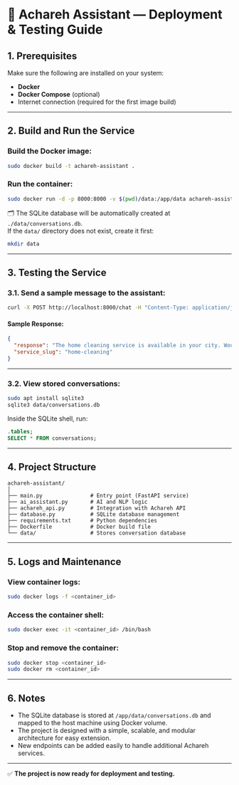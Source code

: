 # 🧠 Achareh Assistant — Deployment & Testing Guide

## 1. Prerequisites  
Make sure the following are installed on your system:  
- **Docker**
- **Docker Compose** (optional)
- Internet connection (required for the first image build)

---

## 2. Build and Run the Service  

### Build the Docker image:
```bash
sudo docker build -t achareh-assistant .
```

### Run the container:
```bash
sudo docker run -d -p 8000:8000 -v $(pwd)/data:/app/data achareh-assistant
```

🗂 The SQLite database will be automatically created at `./data/conversations.db`.  
If the `data/` directory does not exist, create it first:
```bash
mkdir data
```

---

## 3. Testing the Service  

### 3.1. Send a sample message to the assistant:
```bash
curl -X POST http://localhost:8000/chat -H "Content-Type: application/json" -d '{"user_id": 1, "message": "I need home cleaning service"}'
```

#### Sample Response:
```json
{
  "response": "The home cleaning service is available in your city. Would you like to see the pricing details?",
  "service_slug": "home-cleaning"
}
```

---

### 3.2. View stored conversations:
```bash
sudo apt install sqlite3
sqlite3 data/conversations.db
```

Inside the SQLite shell, run:
```sql
.tables;
SELECT * FROM conversations;
```

---

## 4. Project Structure  

```
achareh-assistant/
│
├── main.py               # Entry point (FastAPI service)
├── ai_assistant.py       # AI and NLP logic
├── achareh_api.py        # Integration with Achareh API
├── database.py           # SQLite database management
├── requirements.txt      # Python dependencies
├── Dockerfile            # Docker build file
└── data/                 # Stores conversation database
```

---

## 5. Logs and Maintenance  

### View container logs:
```bash
sudo docker logs -f <container_id>
```

### Access the container shell:
```bash
sudo docker exec -it <container_id> /bin/bash
```

### Stop and remove the container:
```bash
sudo docker stop <container_id>
sudo docker rm <container_id>
```

---

## 6. Notes  

- The SQLite database is stored at `/app/data/conversations.db` and mapped to the host machine using Docker volume.  
- The project is designed with a simple, scalable, and modular architecture for easy extension.  
- New endpoints can be added easily to handle additional Achareh services.  

---

✅ **The project is now ready for deployment and testing.**
